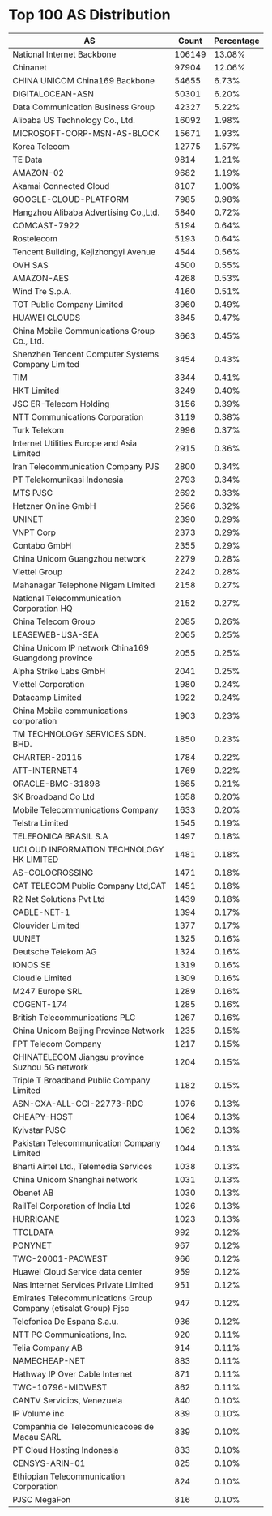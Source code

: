 # Top 100 AS Distribution
| AS | Count | Percentage |
|----|----|----|
| National Internet Backbone | 106149 | 13.08% |
| Chinanet | 97904 | 12.06% |
| CHINA UNICOM China169 Backbone | 54655 | 6.73% |
| DIGITALOCEAN-ASN | 50301 | 6.20% |
| Data Communication Business Group | 42327 | 5.22% |
| Alibaba US Technology Co., Ltd. | 16092 | 1.98% |
| MICROSOFT-CORP-MSN-AS-BLOCK | 15671 | 1.93% |
| Korea Telecom | 12775 | 1.57% |
| TE Data | 9814 | 1.21% |
| AMAZON-02 | 9682 | 1.19% |
| Akamai Connected Cloud | 8107 | 1.00% |
| GOOGLE-CLOUD-PLATFORM | 7985 | 0.98% |
| Hangzhou Alibaba Advertising Co.,Ltd. | 5840 | 0.72% |
| COMCAST-7922 | 5194 | 0.64% |
| Rostelecom | 5193 | 0.64% |
| Tencent Building, Kejizhongyi Avenue | 4544 | 0.56% |
| OVH SAS | 4500 | 0.55% |
| AMAZON-AES | 4268 | 0.53% |
| Wind Tre S.p.A. | 4160 | 0.51% |
| TOT Public Company Limited | 3960 | 0.49% |
| HUAWEI CLOUDS | 3845 | 0.47% |
| China Mobile Communications Group Co., Ltd. | 3663 | 0.45% |
| Shenzhen Tencent Computer Systems Company Limited | 3454 | 0.43% |
| TIM | 3344 | 0.41% |
| HKT Limited | 3249 | 0.40% |
| JSC ER-Telecom Holding | 3156 | 0.39% |
| NTT Communications Corporation | 3119 | 0.38% |
| Turk Telekom | 2996 | 0.37% |
| Internet Utilities Europe and Asia Limited | 2915 | 0.36% |
| Iran Telecommunication Company PJS | 2800 | 0.34% |
| PT Telekomunikasi Indonesia | 2793 | 0.34% |
| MTS PJSC | 2692 | 0.33% |
| Hetzner Online GmbH | 2566 | 0.32% |
| UNINET | 2390 | 0.29% |
| VNPT Corp | 2373 | 0.29% |
| Contabo GmbH | 2355 | 0.29% |
| China Unicom Guangzhou network | 2279 | 0.28% |
| Viettel Group | 2242 | 0.28% |
| Mahanagar Telephone Nigam Limited | 2158 | 0.27% |
| National Telecommunication Corporation HQ | 2152 | 0.27% |
| China Telecom Group | 2085 | 0.26% |
| LEASEWEB-USA-SEA | 2065 | 0.25% |
| China Unicom IP network China169 Guangdong province | 2055 | 0.25% |
| Alpha Strike Labs GmbH | 2041 | 0.25% |
| Viettel Corporation | 1980 | 0.24% |
| Datacamp Limited | 1922 | 0.24% |
| China Mobile communications corporation | 1903 | 0.23% |
| TM TECHNOLOGY SERVICES SDN. BHD. | 1850 | 0.23% |
| CHARTER-20115 | 1784 | 0.22% |
| ATT-INTERNET4 | 1769 | 0.22% |
| ORACLE-BMC-31898 | 1665 | 0.21% |
| SK Broadband Co Ltd | 1658 | 0.20% |
| Mobile Telecommunications Company | 1633 | 0.20% |
| Telstra Limited | 1545 | 0.19% |
| TELEFONICA BRASIL S.A | 1497 | 0.18% |
| UCLOUD INFORMATION TECHNOLOGY HK LIMITED | 1481 | 0.18% |
| AS-COLOCROSSING | 1471 | 0.18% |
| CAT TELECOM Public Company Ltd,CAT | 1451 | 0.18% |
| R2 Net Solutions Pvt Ltd | 1439 | 0.18% |
| CABLE-NET-1 | 1394 | 0.17% |
| Clouvider Limited | 1377 | 0.17% |
| UUNET | 1325 | 0.16% |
| Deutsche Telekom AG | 1324 | 0.16% |
| IONOS SE | 1319 | 0.16% |
| Cloudie Limited | 1309 | 0.16% |
| M247 Europe SRL | 1289 | 0.16% |
| COGENT-174 | 1285 | 0.16% |
| British Telecommunications PLC | 1267 | 0.16% |
| China Unicom Beijing Province Network | 1235 | 0.15% |
| FPT Telecom Company | 1217 | 0.15% |
| CHINATELECOM Jiangsu province Suzhou 5G network | 1204 | 0.15% |
| Triple T Broadband Public Company Limited | 1182 | 0.15% |
| ASN-CXA-ALL-CCI-22773-RDC | 1076 | 0.13% |
| CHEAPY-HOST | 1064 | 0.13% |
| Kyivstar PJSC | 1062 | 0.13% |
| Pakistan Telecommunication Company Limited | 1044 | 0.13% |
| Bharti Airtel Ltd., Telemedia Services | 1038 | 0.13% |
| China Unicom Shanghai network | 1031 | 0.13% |
| Obenet AB | 1030 | 0.13% |
| RailTel Corporation of India Ltd | 1026 | 0.13% |
| HURRICANE | 1023 | 0.13% |
| TTCLDATA | 992 | 0.12% |
| PONYNET | 967 | 0.12% |
| TWC-20001-PACWEST | 966 | 0.12% |
| Huawei Cloud Service data center | 959 | 0.12% |
| Nas Internet Services Private Limited | 951 | 0.12% |
| Emirates Telecommunications Group Company (etisalat Group) Pjsc | 947 | 0.12% |
| Telefonica De Espana S.a.u. | 936 | 0.12% |
| NTT PC Communications, Inc. | 920 | 0.11% |
| Telia Company AB | 914 | 0.11% |
| NAMECHEAP-NET | 883 | 0.11% |
| Hathway IP Over Cable Internet | 871 | 0.11% |
| TWC-10796-MIDWEST | 862 | 0.11% |
| CANTV Servicios, Venezuela | 840 | 0.10% |
| IP Volume inc | 839 | 0.10% |
| Companhia de Telecomunicacoes de Macau SARL | 839 | 0.10% |
| PT Cloud Hosting Indonesia | 833 | 0.10% |
| CENSYS-ARIN-01 | 825 | 0.10% |
| Ethiopian Telecommunication Corporation | 824 | 0.10% |
| PJSC MegaFon | 816 | 0.10% |
